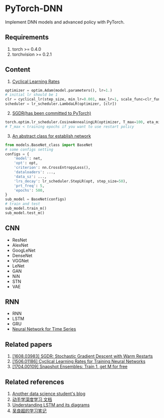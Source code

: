 # PyTorch-DNN
Implement DNN models and advanced policy with PyTorch.

## Requirements
1. torch >= 0.4.0
2. torchvision >= 0.2.1

## Content
1. [Cyclical Learning Rates](CLR_example.py)
```python
optimizer = optim.Adam(model.parameters(), lr=1.)
# initial lr should be 1
clr = cyclical_lr(step_size, min_lr=0.001, max_lr=1, scale_func=clr_func, scale_md='iterations')
scheduler = lr_scheduler.LambdaLR(optimizer, [clr])
```
2. [SGDR(has been committed to PyTorch)](WarmRestart_example.py)
```python
torch.optim.lr_scheduler.CosineAnnealingLR(optimizer, T_max=100, eta_min=1e-8, T_mult=2)
# T_max < training epochs if you want to use restart policy
```
3. [An abstract class for establish network](models/BaseNet_calss.py)
```python
from models.BaseNet_class import BaseNet
# some configs setting
configs = {
    'model': net,
    'opt': opt,
    'criterion': nn.CrossEntropyLoss(),
    'dataloaders': ...,
    'data_sz': ...,
    'lrs_decay': lr_scheduler.StepLR(opt, step_size=50),
    'prt_freq': 5,
    'epochs': 500,
}
sub_model = BaseNet(configs)
# train and test
sub_model.train_m()
sub_model.test_m()
```

## CNN
* ResNet
* AlexNet
* GoogLeNet
* DenseNet
* VGGNet
* LeNet
* GAN
* NiN
* STN
* VAE

## RNN
* RNN
* LSTM
* GRU
* [Neural Network for Time Series](https://github.com/AutuanLiu/Deep-Learning-for-Time-Series)


## Related papers
1. [[1608.03983] SGDR: Stochastic Gradient Descent with Warm Restarts](https://arxiv.org/abs/1608.03983)
2. [[1506.01186] Cyclical Learning Rates for Training Neural Networks](https://arxiv.org/abs/1506.01186)
3. [[1704.00109] Snapshot Ensembles: Train 1, get M for free](https://arxiv.org/abs/1704.00109)

## Related references
1. [Another data science student's blog](https://sgugger.github.io/)
2. [动手学深度学习 文档](https://zh.gluon.ai/toc.html)
3. [Understanding LSTM and its diagrams](https://medium.com/mlreview/understanding-lstm-and-its-diagrams-37e2f46f1714)
4. [吴良超的学习笔记](http://wulc.me/)
